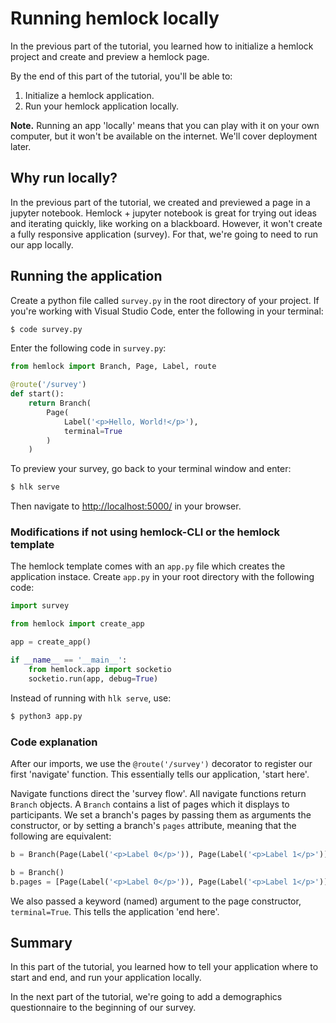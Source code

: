 # Running hemlock locally

In the previous part of the tutorial, you learned how to initialize a hemlock project and create and preview a hemlock page.

By the end of this part of the tutorial, you'll be able to:

1. Initialize a hemlock application.
2. Run your hemlock application locally.

**Note.** Running an app 'locally' means that you can play with it on your own computer, but it won't be available on the internet. We'll cover deployment later.

## Why run locally?

In the previous part of the tutorial, we created and previewed a page in a jupyter notebook. Hemlock + jupyter notebook is great for trying out ideas and iterating quickly, like working on a blackboard. However, it won't create a fully responsive application (survey). For that, we're going to need to run our app locally.

## Running the application

Create a python file called `survey.py` in the root directory of your project. If you're working with Visual Studio Code, enter the following in your terminal:

```bash
$ code survey.py
```

Enter the following code in `survey.py`:

```python
from hemlock import Branch, Page, Label, route

@route('/survey')
def start():
    return Branch(
        Page(
            Label('<p>Hello, World!</p>'), 
            terminal=True
        )
    )
```

To preview your survey, go back to your terminal window and enter:

```bash
$ hlk serve
```

Then navigate to <http://localhost:5000/> in your browser.

### Modifications if not using hemlock-CLI or the hemlock template

The hemlock template comes with an `app.py` file which creates the application instace. Create `app.py` in your root directory with the following code:

```python
import survey

from hemlock import create_app

app = create_app()

if __name__ == '__main__':
    from hemlock.app import socketio
    socketio.run(app, debug=True)
```

Instead of running with `hlk serve`, use:

```bash
$ python3 app.py
```

### Code explanation

After our imports, we use the `@route('/survey')` decorator to register our first 'navigate' function. This essentially tells our application, 'start here'.

Navigate functions direct the 'survey flow'. All navigate functions return `Branch` objects. A `Branch` contains a list of pages which it displays to participants. We set a branch's pages by passing them as arguments the constructor, or by setting a branch's `pages` attribute, meaning that the following are equivalent:

```python
b = Branch(Page(Label('<p>Label 0</p>')), Page(Label('<p>Label 1</p>')))
```

```python
b = Branch()
b.pages = [Page(Label('<p>Label 0</p>')), Page(Label('<p>Label 1</p>'))]
```

We also passed a keyword (named) argument to the page constructor, `terminal=True`. This tells the application 'end here'.

## Summary

In this part of the tutorial, you learned how to tell your application where to start and end, and run your application locally.

In the next part of the tutorial, we're going to add a demographics questionnaire to the beginning of our survey.